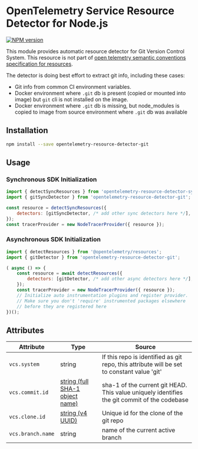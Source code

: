 # OpenTelemetry Service Resource Detector for Node.js
[![NPM version](https://img.shields.io/npm/v/opentelemetry-resource-detector-git.svg)](https://www.npmjs.com/package/opentelemetry-resource-detector-git)

This module provides automatic resource detector for Git Version Control System. This resource is not part of [open telemetry semantic conventions specification for resources](https://github.com/open-telemetry/opentelemetry-specification/tree/main/specification/resource/semantic_conventions).

The detector is doing best effort to extract git info, including these cases:
- Git info from common CI environment variables.
- Docker environment where `.git` db is present (copied or mounted into image) but `git` cli is not installed on the image.
- Docker environment where `.git` db is missing, but node_modules is copied to image from source environment where `.git` db was available

## Installation

```bash
npm install --save opentelemetry-resource-detector-git
```

##  Usage

### Synchronous SDK Initialization
```js
import { detectSyncResources } from 'opentelemetry-resource-detector-sync-api';
import { gitSyncDetector } from 'opentelemetry-resource-detector-git';

const resource = detectSyncResources({
    detectors: [gitSyncDetector, /* add other sync detectors here */],
});
const tracerProvider = new NodeTracerProvider({ resource });
```

### Asynchronous SDK Initialization
```js
import { detectResources } from '@opentelemetry/resources';
import { gitDetector } from 'opentelemetry-resource-detector-git';

( async () => {
    const resource = await detectResources({
        detectors: [gitDetector, /* add other async detectors here */],
    });
    const tracerProvider = new NodeTracerProvider({ resource });
    // Initialize auto instrumentation plugins and register provider.
    // Make sure you don't 'require' instrumented packages elsewhere 
    // before they are registered here
})();
```

## Attributes
| Attribute | Type | Source |
| --- | --- | --- |
| `vcs.system` | string | If this repo is identified as git repo, this attribute will be set to constant value 'git' |
| `vcs.commit.id` | [string (full SHA-1 object name)](https://git-scm.com/docs/gitrevisions#Documentation/gitrevisions.txt-emltsha1gtemegemdae86e1950b1277e545cee180551750029cfe735ememdae86eem) | sha-1 of the current git HEAD. This value uniquely identifies the git commit of the codebase |
| `vcs.clone.id` | [string (v4 UUID)](https://en.wikipedia.org/wiki/Universally_unique_identifier#Version_4_(random)) | Unique id for the clone of the git repo |
| `vcs.branch.name` | string | name of the current active branch |
